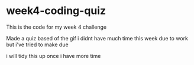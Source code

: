 # week4-coding-quiz
 This is the code for my week 4 challenge

Made a quiz based of the gif i didnt have much time this week due to work but i've tried to make due

i will tidy this up once i have more time